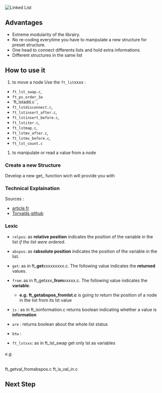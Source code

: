![Linked List](http://a.michelizza.free.fr/uploads/TutoOS/list_linux.png)

## Advantages

* Extreme modularity of the librairy.
* No re-coding everytime you have to manipulate a new structure for preset structure.
* One head to connect differents lists and hold extra informations
* Different structures in the same list

## How to use it

1. to move a node
Use the `ft_lst`xxxx : 
* `ft_lst_swap.c`,
* `ft_ps_order_3a` 
 * `ft_lstadd.c``, 
* `ft_lstdisconnect.c`, 
* `ft_lstinsert_after.c`, 
* `ft_lstinsert_before.c`, 
* `ft_lstiter.c`, 
* `ft_lstmap.c`, 
* `ft_lstmv_after.c`, 
* `ft_lstmv_before.c`, 
* `ft_lst_count.c`

1. to manipulate or read a value from a node





### Create a new Structure

Develop a new get_ function wich will provide you with 


### Technical Explaination

Sources :
- [article fr](http://a.michelizza.free.fr/pmwiki.php?n=TutoOS.Linkedlist)
- [Torvalds github](https://github.com/torvalds/linux/blob/master/include/linux/list.h)

### Lexic

* `relpos`: as **relative position** indicates the position of the variable in the list *if the list were ordered*.
* `abspos`: as  **rabsolute position** indicates the position of the variable in the list.

* `get`: as in ft_**get**xxxxxxxxx.c. The following value indicates the **returned** values.  
* `from`: as in ft_getxxx_**from**xxxxx.c. The following value indicates the **variable**.
  * **e.g.** __ft_getabspos_fromlst.c__  is going to return the position of a node in the list from its lst value
  
* `is` : as in ft_isinformation.c returns boolean indicating whether a value is **information**
* `are` : returns boolean about the whole list status
* `btw` :
* `ft_lstxxx`: as in ft_lst_swap get only lst as variables

###### e.g.
ft_getval_fromabspos.c
ft_is_val_in.c


## Next Step
